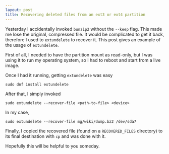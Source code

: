 ```yaml
---
layout: post
title: Recovering deleted files from an ext3 or ext4 partition
---
```


Yesterday I accidentally invoked `bunzip2` without the `--keep` flag.  This
made me lose the original, compressed file. It would be complicated to get it
back, therefore I used to `extundelete` to recover it. This post gives an
example of the usage of `extundelete`.

First of all, I needed to have the partition mount as read-only, but I was
using it to run my operating system, so I had to reboot and start from a live
image.

Once I had it running, getting `extundelete` was easy

    sudo dnf install extundelete

After that, I simply invoked

    sudo extundelete --recover-file <path-to-file> <device>

In my case,

    sudo extundelete --recover-file mg/wiki/dump.bz2 /dev/sda7

Finally, I copied the recovered file (found on a `RECOVERED_FILES` directory)
to its final destination with `cp` and was done with it.

Hopefully this will be helpful to you someday.
